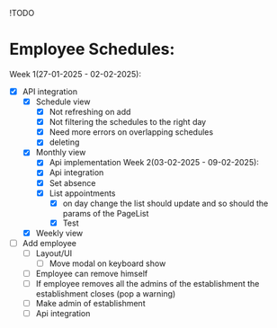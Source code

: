 !TODO

# Employee Schedules:
Week 1(27-01-2025 - 02-02-2025):
- [x] API integration
    - [x] Schedule view
        - [x] Not refreshing on add
        - [x] Not filtering the schedules to the right day 
        - [x] Need more errors on overlapping schedules
        - [x] deleting
    - [x] Monthly view
        - [x] Api implementation
Week 2(03-02-2025 - 09-02-2025):
        - [x] Api integration
        - [x] Set absence
        - [x] List appointments
            - [x] on day change the list should update and so should the params of the PageList
            - [x] Test
    - [x] Weekly view

- [ ] Add employee
    - [ ] Layout/UI
        - [ ] Move modal on keyboard show
    - [ ] Employee can remove himself
    - [ ] If employee removes all the admins of the establishment the establishment closes (pop a warning)
    - [ ] Make admin of establishment
    - [ ] Api integration
